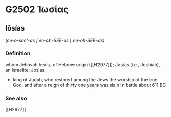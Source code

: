 # G2502 Ἰωσίας

## Iōsías

_(ee-o-see'-as | ee-oh-SEE-as | ee-oh-SEE-as)_

### Definition

whom Jehovah heals; of Hebrew origin ([[H2977]]); Josias (i.e., Joshiah), an Israelite; Josias.

- king of Judah, who restored among the Jews the worship of the true God, and after a reign of thirty one years was slain in battle about 611 BC

### See also

[[H2977]]

